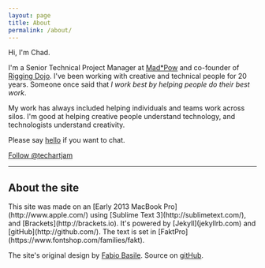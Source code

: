 ```yaml
---
layout: page
title: About
permalink: /about/
---
```


Hi, I'm Chad. 

I'm a Senior Technical Project Manager at [Mad*Pow](http://www.madpow.com) and co-founder of [Rigging Dojo](http://riggingdojo.com). I've been working with creative and technical people for 20 years. Someone once said that _I work best by helping people do their best work_.

My work has always included helping individuals and teams work across silos. I'm good at helping creative people understand technology, and technologists understand creativity.   

Please say [hello](mailto:chad@techartjam.com) if you want to chat. 

<a class="twitter-follow-button"
  href="https://twitter.com/techartjam"
  data-show-count="false"
  data-size="large">
Follow @techartjam
</a>

----
<h2>About the site</h2>
This site was made on an [Early 2013 MacBook Pro](http://www.apple.com/) using [Sublime Text 3](http://sublimetext.com/), and [Brackets](http://brackets.io). It's powered by [Jekyll](jekyllrb.com) and [gitHub](http://github.com/). The text is set in [FaktPro](https://www.fontshop.com/families/fakt).

The site's original design by [Fabio Basile](https://dribbble.com/fffabs). Source on [gitHub](https://github.com/fffabs/estivo).